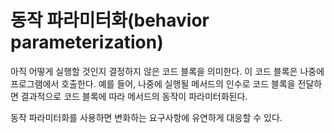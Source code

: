 # 동작 파라미터화(behavior parameterization)

아직 어떻게 실행할 것인지 결정하지 않은 코드 블록을 의미한다. 이 코드 블록은 나중에 프로그램에서 호출한다. 예를 들어, 나중에 실행될 메서드의 인수로 코드 블록을 전달하면 결과적으로 코드 블록에 따라 메서드의 동작이 파라미터화된다.

동작 파라미터화를 사용하면 변화하는 요구사항에 유연하게 대응할 수 있다.



